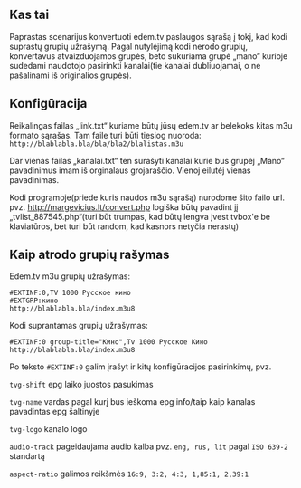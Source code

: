 ## Kas tai
Paprastas scenarijus konvertuoti edem.tv paslaugos sąrašą į tokį, kad 
kodi suprastų grupių užrašymą. Pagal nutylėjimą kodi nerodo grupių, 
konvertavus atvaizduojamos grupės, beto sukuriama grupė „mano“ kurioje
sudedami naudotojo pasirinkti kanalai(tie kanalai dubliuojamai, o ne
pašalinami iš originalios grupės).

## Konfigūracija
Reikalingas failas „link.txt“ kuriame būtų jūsų edem.tv ar belekoks kitas
m3u formato sąrašas. Tam faile turi būti tiesiog nuoroda:
`http://blablabla.bla/bla/bla2/blalistas.m3u`

Dar vienas failas „kanalai.txt“ ten surašyti kanalai kurie bus grupėj „Mano“
pavadinimus imam iš orginalaus grojaraščio. Vienoj eilutėj vienas pavadinimas.

Kodi programoje(priede kuris naudos m3u sąrašą) nurodome šito failo url. 
pvz. http://margevicius.lt/convert.php
logiška būtų pavadint jį „tvlist_887545.php“(turi būt trumpas, kad būtų lengva įvest tvbox'e be klaviatūros, bet turi būt random, kad kasnors netyčia nerastų)

## Kaip atrodo grupių rašymas
Edem.tv m3u grupių užrašymas:
```
#EXTINF:0,TV 1000 Русское кино
#EXTGRP:кино
http://blablabla.bla/index.m3u8
```

Kodi suprantamas grupių užrašymas:
```
#EXTINF:0 group-title="Кино",Tv 1000 Русское Кино
http://blablabla.bla/index.m3u8
```

Po teksto `#EXTINF:0` galim įrašyt ir kitų konfigūracijos pasirinkimų, pvz.

`tvg-shift` epg laiko juostos pasukimas

`tvg-name` vardas pagal kurį bus ieškoma epg info/taip kaip kanalas pavadintas epg šaltinyje

`tvg-logo` kanalo logo

`audio-track` pageidaujama audio kalba pvz. `eng, rus, lit` pagal `ISO 639-2` standartą

`aspect-ratio` galimos reikšmės `16:9, 3:2, 4:3, 1,85:1, 2,39:1`
